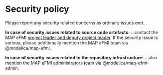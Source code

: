 # Security policy

Please report any security related concerns as ordinary issues _and_...

**In case of security issues related to source code artefacts:** ...contact the MAP eFMI [project leader and deputy project leader](https://github.com/modelica/efmi-organization/wiki/Community#officers). If the security issue is serious, please additionally mention the MAP eFMI team via @modelica/map-efmi.

**In case of security issues related to the repository infrastructure:** ...also mention the MAP eFMI administrators team via @modelica/map-efmi-admin.
